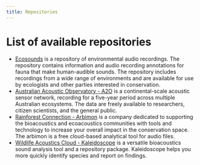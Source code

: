 ```yaml
---
title: Repositories
---
```


# List of available repositories

- [Ecosounds](https://www.ecosounds.org/) is a repository of environmental audio recordings. The repository contains information and audio recording annotations for fauna that make human-audible sounds. The repository includes recordings from a wide range of environments and are available for use by ecologists and other parties interested in conservation.
- [Australian Acoustic Observatory - A2O](https://acousticobservatory.org/) is a continental-scale acoustic sensor network, recording for a five-year period across multiple Australian ecosystems. The data are freely available to researchers, citizen scientists, and the general public.
- [Rainforest Connection - Arbimon](https://rfcx.org/ecoacoustics) is a company dedicated to supporting the bioacoustics and ecoacoustics communities with tools and technology to increase your overall impact in the conservation space. The arbimon is a free cloud-based analytical tool for audio files. 
- [Wildlife Acoustics Cloud - Kaleidoscope](https://www.wildlifeacoustics.com/products/kaleidoscope-pro-cost-scenarios) is a versatile bioacoustics sound analysis tool and a repository package. Kaleidoscope helps you more quickly identify species and report on findings. 
